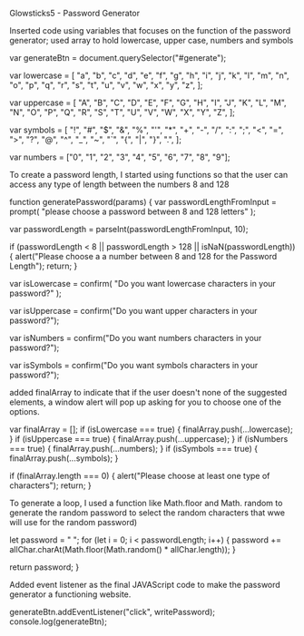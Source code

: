 Glowsticks5 - Password Generator 

Inserted code using variables that focuses on the function of the password generator; used array to hold lowercase, upper case, numbers and symbols

var generateBtn = document.querySelector("#generate");

var lowercase = [
  "a",
  "b",
  "c",
  "d",
  "e",
  "f",
  "g",
  "h",
  "i",
  "j",
  "k",
  "l",
  "m",
  "n",
  "o",
  "p",
  "q",
  "r",
  "s",
  "t",
  "u",
  "v",
  "w",
  "x",
  "y",
  "z",
];

var uppercase = [
  "A",
  "B",
  "C",
  "D",
  "E",
  "F",
  "G",
  "H",
  "I",
  "J",
  "K",
  "L",
  "M",
  "N",
  "O",
  "P",
  "Q",
  "R",
  "S",
  "T",
  "U",
  "V",
  "W",
  "X",
  "Y",
  "Z",
];

var symbols = [
  "!",
  "#",
  "$",
  "&",
  "%",
  "'",
  "*",
  "+",
  "-",
  "/",
  ":",
  ";",
  "<",
  "=",
  ">",
  "?",
  "@",
  "^",
  "_",
  "~",
  "`",
  "{",
  "|",
  "}",
  ".",
];

var numbers = ["0", "1", "2", "3", "4", "5", "6", "7", "8", "9"];

To create a password length, I started using functions so that the user can access any type of length between the numbers 8 and 128

function generatePassword(params) {
  var passwordLengthFromInput = prompt(
    "please choose a password between 8 and 128 letters"
  );

  var passwordLength = parseInt(passwordLengthFromInput, 10);

  if (passwordLength < 8 || passwordLength > 128 || isNaN(passwordLength)) {
    alert("Please choose a a number between 8 and 128 for the Password Length");
    return;
  }

  var isLowercase = confirm(
    "Do you want lowercase characters in your password?"
  );

  var isUppercase = confirm("Do you want upper characters in your password?");

  var isNumbers = confirm("Do you want numbers characters in your password?");

  var isSymbols = confirm("Do you want symbols characters in your password?");


added finalArray to indicate that if the user doesn't  none of the suggested elements, a window alert will pop up asking for you to choose one of the options.

var finalArray = [];
if (isLowercase === true) {
    finalArray.push(...lowercase);
  }
  if (isUppercase === true) {
    finalArray.push(...uppercase);
  }
  if (isNumbers === true) {
    finalArray.push(...numbers);
  }
  if (isSymbols === true) {
    finalArray.push(...symbols);
  }

  if (finalArray.length === 0) {
    alert("Please choose at least one type of characters");
    return;
  }

To generate a loop, I used a function like Math.floor and Math. random to generate the random password to select the random characters that wwe will use for the random password)

 let password = " ";
  for (let i = 0; i < passwordLength; i++) {
    password += allChar.charAt(Math.floor(Math.random() * allChar.length));
  }

  return password;
}


Added event listener as the final JAVAScript code to make the password generator a functioning website.

generateBtn.addEventListener("click", writePassword);
console.log(generateBtn);


